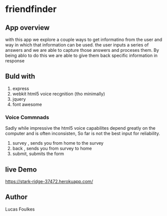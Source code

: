 # friendfinder
## App overview
with this app we explore a couple ways to get informatino from the user and way in which that information can be used. the user inputs a series of answers and we are able to capture those answers and proceses them. By being ablo to do this we are able to give them back specific information in response

## Buld with
1. express
2. webkit html5 voice recgnition (tho minimally)
3. jquery
4. font awesome

### Voice Commnads
Sadly while impressive the html5 voice capabilites depend greatly on the computer and is often inconsisten, So far is not the best input for reliability.

1. survey , sends you from home to the survey
2. back , sends you from survey to home
3. submit, submits the form

## live Demo
https://stark-ridge-37472.herokuapp.com/

## Author
Lucas Foulkes
